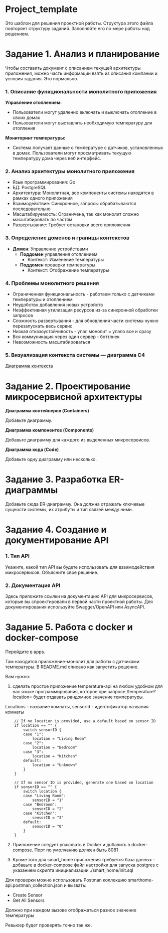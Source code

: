 # Project_template

Это шаблон для решения проектной работы. Структура этого файла повторяет структуру заданий. Заполняйте его по мере работы над решением.

# Задание 1. Анализ и планирование

<aside>

Чтобы составить документ с описанием текущей архитектуры приложения, можно часть информации взять из описания компании и условия задания. Это нормально.

</aside>

### 1. Описание функциональности монолитного приложения

**Управление отоплением:**

- Пользователи могут удаленно включать и выключать отопление в своих домах
- Пользователи могут выставлять необходимую температуру для отопления

**Мониторинг температуры:**

- Система получает данные о температуре с датчиков, установленных в домах. Пользователи могут просматривать текущую  
температуру дома через веб интерфейс.

### 2. Анализ архитектуры монолитного приложения

- Язык программирования: Go
- БД: PostgreSQL
- Архитектура: Монолитная, все компоненты системы находятся в рамках одного приложения
- Взаимодействие: Синхронное, запросы обрабатываются последовательно
- Масштабируемость: Ограничена, так как монолит сложно масштабировать по частям
- Развертывание: Требует остановки всего приложения


### 3. Определение доменов и границы контекстов

- **Домен**: Управление устройствами
  - **Поддомен** управления отоплением
    - Контекст: Изменение температуры
  - **Поддомен** проверки температуры
    - Контекст: Отображение температуры

### **4. Проблемы монолитного решения**

- Ограниченная функциональность - работаем только с датчиками температуры и отоплением
- Неудобство добавления новых устройств
- Неэффективная утилизация ресурсов из-за синхронной обработки запросов
- Сложность развертывания - для обновления части системы нужно перезапускать весь сервис
- Низкая отказоустойчивость - упал монолит = упало все и сразу
- Вся коммуникация через один сервер - боттлнек
- Невозможность масштабироваться

### 5. Визуализация контекста системы — диаграмма С4

[Диаграмма контекста](https://github.com/justaleaf/architecture-warmhouse/blob/warmhouse/diagrams/context.puml)

# Задание 2. Проектирование микросервисной архитектуры

**Диаграмма контейнеров (Containers)**

Добавьте диаграмму.

**Диаграмма компонентов (Components)**

Добавьте диаграмму для каждого из выделенных микросервисов.

**Диаграмма кода (Code)**

Добавьте одну диаграмму или несколько.

# Задание 3. Разработка ER-диаграммы

Добавьте сюда ER-диаграмму. Она должна отражать ключевые сущности системы, их атрибуты и тип связей между ними.

# Задание 4. Создание и документирование API

### 1. Тип API

Укажите, какой тип API вы будете использовать для взаимодействия микросервисов. Объясните своё решение.

### 2. Документация API

Здесь приложите ссылки на документацию API для микросервисов, которые вы спроектировали в первой части проектной работы. Для документирования используйте Swagger/OpenAPI или AsyncAPI.

# Задание 5. Работа с docker и docker-compose

Перейдите в apps.

Там находится приложение-монолит для работы с датчиками температуры. В README.md описано как запустить решение.

Вам нужно:

1) сделать простое приложение temperature-api на любом удобном для вас языке программирования, которое при запросе /temperature?location= будет отдавать рандомное значение температуры.

Locations - название комнаты, sensorId - идентификатор названия комнаты

```
	// If no location is provided, use a default based on sensor ID
	if location == "" {
		switch sensorID {
		case "1":
			location = "Living Room"
		case "2":
			location = "Bedroom"
		case "3":
			location = "Kitchen"
		default:
			location = "Unknown"
		}
	}

	// If no sensor ID is provided, generate one based on location
	if sensorID == "" {
		switch location {
		case "Living Room":
			sensorID = "1"
		case "Bedroom":
			sensorID = "2"
		case "Kitchen":
			sensorID = "3"
		default:
			sensorID = "0"
		}
	}
```

2) Приложение следует упаковать в Docker и добавить в docker-compose. Порт по умолчанию должен быть 8081

3) Кроме того для smart_home приложения требуется база данных - добавьте в docker-compose файл настройки для запуска postgres с указанием скрипта инициализации ./smart_home/init.sql

Для проверки можно использовать Postman коллекцию smarthome-api.postman_collection.json и вызвать:

- Create Sensor
- Get All Sensors

Должно при каждом вызове отображаться разное значение температуры

Ревьюер будет проверять точно так же.


